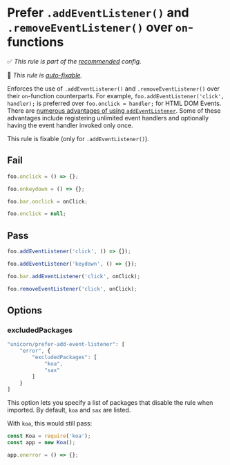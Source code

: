 # Prefer `.addEventListener()` and `.removeEventListener()` over `on`-functions

✅ *This rule is part of the [recommended](https://github.com/sindresorhus/eslint-plugin-unicorn#recommended-config) config.*

🔧 *This rule is [auto-fixable](https://eslint.org/docs/user-guide/command-line-interface#fixing-problems).*

Enforces the use of `.addEventListener()` and `.removeEventListener()` over their `on`-function counterparts. For example, `foo.addEventListener('click', handler);` is preferred over `foo.onclick = handler;` for HTML DOM Events. There are [numerous advantages of using `addEventListener`](https://stackoverflow.com/questions/6348494/addeventlistener-vs-onclick/35093997#35093997). Some of these advantages include registering unlimited event handlers and optionally having the event handler invoked only once.

This rule is fixable (only for `.addEventListener()`).

## Fail

```js
foo.onclick = () => {};
```

```js
foo.onkeydown = () => {};
```

```js
foo.bar.onclick = onClick;
```

```js
foo.onclick = null;
```

## Pass

```js
foo.addEventListener('click', () => {});
```

```js
foo.addEventListener('keydown', () => {});
```

```js
foo.bar.addEventListener('click', onClick);
```

```js
foo.removeEventListener('click', onClick);
```

## Options

### excludedPackages

```js
"unicorn/prefer-add-event-listener": [
	"error", {
		"excludedPackages": [
			"koa",
			"sax"
		]
	}
]
```

This option lets you specify a list of packages that disable the rule when imported. By default, `koa` and `sax` are listed.

With `koa`, this would still pass:

```js
const Koa = require('koa');
const app = new Koa();

app.onerror = () => {};
```
